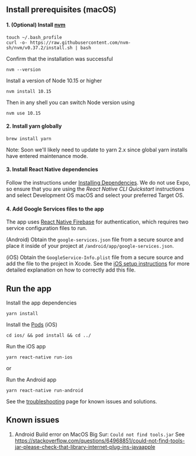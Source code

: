 ## Install prerequisites (macOS)

#### 1. (Optional) Install [nvm](https://github.com/nvm-sh/nvm)
```
touch ~/.bash_profile
curl -o- https://raw.githubusercontent.com/nvm-sh/nvm/v0.37.2/install.sh | bash
```
Confirm that the installation was successful
```
nvm --version
```
Install a version of Node 10.15 or higher
```
nvm install 10.15
```
Then in any shell you can switch Node version using
```
nvm use 10.15
```

#### 2. Install yarn globally 
```
brew install yarn
```
Note: Soon we'll likely need to update to yarn 2.x since global yarn installs have entered maintenance mode.<br>

#### 3. Install React Native dependencies<br>
Follow the instructions under [Installing Dependencies](https://reactnative.dev/docs/environment-setup). We do not use Expo, so ensure that you are using the *React Native CLI Quickstart* instructions and select Development OS macOS and select your preferred Target OS.<br>

#### 4. Add Google Services files to the app
The app uses [React Native Firebase](https://rnfirebase.io/) for authentication, which requires two service configuration files to run. 

(Android)
Obtain the `google-services.json` file from a secure source and place it inside of your project at `/android/app/google-services.json`. 

(iOS)
Obtain the `GoogleService-Info.plist` file from a secure source and add the file to the project in Xcode. See the [iOS setup instructions](https://rnfirebase.io/#generating-ios-credentials) for more detailed explanation on how to correctly add this file.  

## Run the app

Install the app dependencies
```
yarn install
```
Install the [Pods](https://guides.cocoapods.org/using/getting-started.html) (iOS)

```
cd ios/ && pod install && cd ../
```

Run the iOS app
```
yarn react-native run-ios
```
or

Run the Android app
```
yarn react-native run-android
```

See the [troubleshooting](https://reactnative.dev/docs/troubleshooting#content) page for known issues and solutions.

## Known issues
1. Android Build error on MacOS Big Sur: `Could not find tools.jar` See https://stackoverflow.com/questions/64968851/could-not-find-tools-jar-please-check-that-library-internet-plug-ins-javaapple
